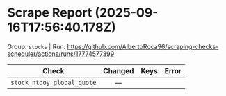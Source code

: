 # Scrape Report (2025-09-16T17:56:40.178Z)

Group: `stocks`  |  Run: https://github.com/AlbertoRoca96/scraping-checks-scheduler/actions/runs/17774577399

| Check | Changed | Keys | Error |
|---|:---:|:--|:--|
| `stock_ntdoy_global_quote` | — |  |  |
